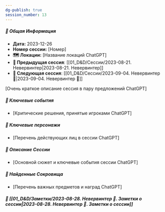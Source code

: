 ```yaml
---
dg-publish: true
session_number: 13
---
```


##### 📅 Общая Информация

- **Дата:** 2023-12-26
- **Номер cессии:** [Номер]
- **🗺️ Локации:** [Название локаций ChatGPT]
- **🔗 Предыдущая сессия**: [[01_D&D/Сессии/2023-08-21. Невервинтер\|2023-08-21. Невервинтер]]
- **🔗 Следующая сессия**: [[01_D&D/Сессии/2023-09-04. Невервинтер 🛑\|2023-09-04. Невервинтер 🛑]]

[Очень краткое описание сессия в пару предложений ChatGPT]
##### 🔑 **Ключевые события** 
- [Критические решения, принятые игроками ChatGPT]
##### 🧍 **Ключевые персонажи** 
- [Перечень действующих лиц в сессии ChatGPT]
##### 📖 **Описание Сессии** 
- [Основной сюжет и ключевые события сессии ChatGPT]
##### 💎 **Найденные Сокровища** 
- [Перечень важных предметов и наград ChatGPT]
##### 📝 **[[01_D&D/Заметки/2023-08-28. Невервинтер 🛑. Заметки о сессии\|2023-08-28. Невервинтер 🛑. Заметки о сессии]]**